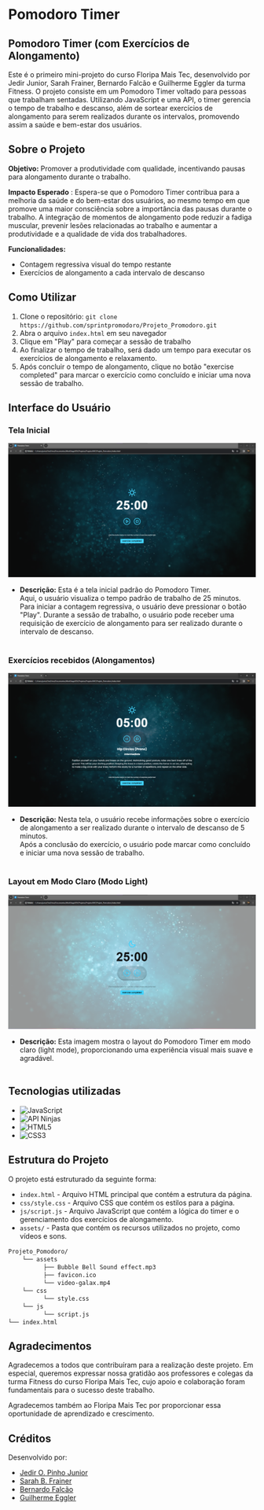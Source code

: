 # Pomodoro Timer
## Pomodoro Timer (com Exercícios de Alongamento)

Este é o primeiro mini-projeto do curso Floripa Mais Tec, desenvolvido por Jedir Junior, Sarah Frainer, Bernardo Falcão e Guilherme Eggler da turma Fitness. O projeto consiste em um Pomodoro Timer voltado para pessoas que trabalham sentadas. Utilizando JavaScript e uma API, o timer gerencia o tempo de trabalho e descanso, além de sortear exercícios de alongamento para serem realizados durante os intervalos, promovendo assim a saúde e bem-estar dos usuários.


## Sobre o Projeto

**Objetivo:** Promover a produtividade com qualidade, incentivando pausas para alongamento durante o trabalho.

**Impacto Esperado** : Espera-se que o Pomodoro Timer contribua para a melhoria da saúde e do bem-estar dos usuários, ao mesmo tempo em que promove uma maior consciência sobre a importância das pausas durante o trabalho. A integração de momentos de alongamento pode reduzir a fadiga muscular, prevenir lesões relacionadas ao trabalho e aumentar a produtividade e a qualidade de vida dos trabalhadores.

**Funcionalidades:**
- Contagem regressiva visual do tempo restante
- Exercícios de alongamento a cada intervalo de descanso


## Como Utilizar

1. Clone o repositório: ``` git clone https://github.com/sprintpromodoro/Projeto_Promodoro.git ```
2. Abra o arquivo `index.html` em seu navegador
3. Clique em "Play" para começar a sessão de trabalho
4. Ao finalizar o tempo de trabalho, será dado um tempo para executar os exercícios de alongamento e relaxamento.
5. Após concluir o tempo de alongamento, clique no botão "exercise completed" para marcar o exercício como concluído e iniciar uma nova sessão de trabalho.


## Interface do Usuário
### Tela Inicial 

![Web 1](https://github.com/juniorpinhodev/assets/blob/main/ProjPomodoro_FMT/tela-1.png) <br>
- **Descrição:** Esta é a tela inicial padrão do Pomodoro Timer. <br>
Aqui, o usuário visualiza o tempo padrão de trabalho de 25 minutos. Para iniciar a contagem regressiva, o usuário deve pressionar o botão "Play". Durante a sessão de trabalho, o usuário pode receber uma requisição de exercício de alongamento para ser realizado durante o intervalo de descanso.
<br> <br>

### Exercícios recebidos (Alongamentos)
![Web 2](https://github.com/juniorpinhodev/assets/blob/main/ProjPomodoro_FMT/tela-2.png) <br>
- **Descrição:** Nesta tela, o usuário recebe informações sobre o exercício de alongamento a ser realizado durante o intervalo de descanso de 5 minutos. <br>
Após a conclusão do exercício, o usuário pode marcar como concluído e iniciar uma nova sessão de trabalho.
<br> <br>

### Layout em Modo Claro (Modo Light)
![Web 3](https://github.com/juniorpinhodev/assets/blob/main/ProjPomodoro_FMT/tela-3.png) <br>
- **Descrição:** Esta imagem mostra o layout do Pomodoro Timer em modo claro (light mode), proporcionando uma experiência visual mais suave e agradável.
<br> <br>


## Tecnologias utilizadas

- ![JavaScript](https://img.shields.io/badge/javascript-%23323330.svg?style=for-the-badge&logo=javascript&logoColor=%23F7DF1E)
- ![API Ninjas](https://img.shields.io/badge/API-Ninjas-orange?style=for-the-badge)
- ![HTML5](https://img.shields.io/badge/html5-%23E34F26.svg?style=for-the-badge&logo=html5&logoColor=white)
- ![CSS3](https://img.shields.io/badge/css3-%231572B6.svg?style=for-the-badge&logo=css3&logoColor=white)


## Estrutura do Projeto
O projeto está estruturado da seguinte forma:

- ```index.html``` - Arquivo HTML principal que contém a estrutura da página.
- ```css/style.css``` - Arquivo CSS que contém os estilos para a página.
- ```js/script.js``` - Arquivo JavaScript que contém a lógica do timer e o gerenciamento dos exercícios de alongamento.
- ```assets/``` - Pasta que contém os recursos utilizados no projeto, como vídeos e sons.

```code
Projeto_Pomodoro/
    └── assets
          ├── Bubble Bell Sound effect.mp3
          ├── favicon.ico
          └── video-galax.mp4
    └── css
          └── style.css
    └── js
          └── script.js
└── index.html
```
## Agradecimentos

Agradecemos a todos que contribuíram para a realização deste projeto. Em especial, queremos expressar nossa gratidão aos professores e colegas da turma Fitness do curso Floripa Mais Tec, cujo apoio e colaboração foram fundamentais para o sucesso deste trabalho.

Agradecemos também ao Floripa Mais Tec por proporcionar essa oportunidade de aprendizado e crescimento.



## Créditos

Desenvolvido por:

- [Jedir O. Pinho Junior](https://github.com/juniorpinhodev)
- [Sarah B. Frainer](https://github.com/sarahfrainer)
- [Bernardo Falcão](https://github.com/BernardoFalcao)
- [Guilherme Eggler](https://github.com/GuiEggler)